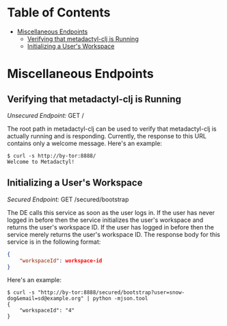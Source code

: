 # Table of Contents

* [Miscellaneous Endpoints](#miscellaneous-endpoints)
    * [Verifying that metadactyl-clj is Running](#verifying-that-metadactyl-clj-is-running)
    * [Initializing a User's Workspace](#initializing-a-users-workspace)

# Miscellaneous Endpoints

## Verifying that metadactyl-clj is Running

*Unsecured Endpoint:* GET /

The root path in metadactyl-clj can be used to verify that metadactyl-clj is
actually running and is responding. Currently, the response to this URL contains
only a welcome message. Here's an example:

```
$ curl -s http://by-tor:8888/
Welcome to Metadactyl!
```

## Initializing a User's Workspace

*Secured Endpoint:* GET /secured/bootstrap

The DE calls this service as soon as the user logs in. If the user has never
logged in before then the service initializes the user's workspace and returns
the user's workspace ID. If the user has logged in before then the service
merely returns the user's workspace ID. The response body for this service is in
the following format:

```json
{
    "workspaceId": workspace-id
}
```

Here's an example:

```
$ curl -s "http://by-tor:8888/secured/bootstrap?user=snow-dog&email=sd@example.org" | python -mjson.tool
{
    "workspaceId": "4"
}
```
